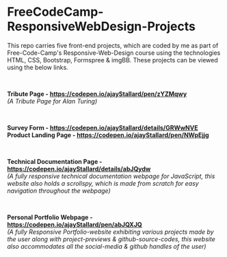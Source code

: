 # FreeCodeCamp-ResponsiveWebDesign-Projects

This repo carries five front-end projects, which are coded by me as part of Free-Code-Camp's Responsive-Web-Design course using the technologies HTML, CSS, Bootstrap, Formspree & imgBB. These projects can be viewed using the below links.

&nbsp;

**Tribute Page - https://codepen.io/ajayStallard/pen/zYZMqwy**  
_(A Tribute Page for Alan Turing)_

&nbsp;

**Survey Form - https://codepen.io/ajayStallard/details/GRWwNVE**  
**Product Landing Page - https://codepen.io/ajayStallard/pen/NWpEjjg**

&nbsp;

**Technical Documentation Page - https://codepen.io/ajayStallard/details/abJQydw**  
_(A fully responsive technical documentation webpage for JavaScript, this website also holds a scrollspy, which is made from scratch for easy navigation throughout the webpage)_

&nbsp;

**Personal Portfolio Webpage - https://codepen.io/ajayStallard/pen/abJQXJQ**  
_(A fully Responsive Portfolio-website exhibiting various projects made by the user along with project-previews & github-source-codes, this website also accommodates all the social-media & github handles of the user)_
